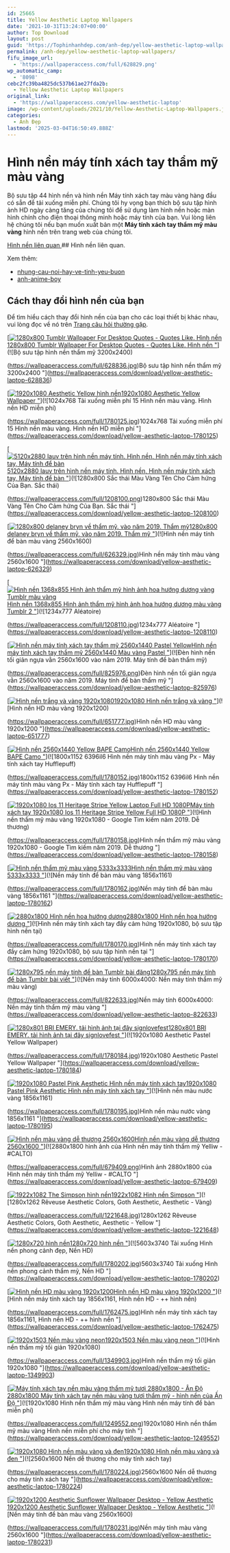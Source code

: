 ```yaml
---
id: 25665
title: Yellow Aesthetic Laptop Wallpapers
date: '2021-10-31T13:24:07+00:00'
author: Top Download
layout: post
guid: 'https://Tophinhanhdep.com/anh-dep/yellow-aesthetic-laptop-wallpapers/'
permalink: /anh-dep/yellow-aesthetic-laptop-wallpapers/
fifu_image_url:
  - 'https://wallpaperaccess.com/full/628829.png'
wp_automatic_camp:
  - '8098'
cebc2fc39ba4825dc537b61ae27fda2b:
  - Yellow Aesthetic Laptop Wallpapers
original_link:
  - 'https://wallpaperaccess.com/yellow-aesthetic-laptop'
image: /wp-content/uploads/2021/10/Yellow-Aesthetic-Laptop-Wallpapers.jpg
categories:
  - Ảnh Đẹp
lastmod: '2025-03-04T16:50:49.888Z'
---
```

# Hình nền máy tính xách tay thẩm mỹ màu vàng

Bộ sưu tập 44 hình nền và hình nền Máy tính xách tay màu vàng hàng đầu có sẵn để tải xuống miễn phí. Chúng tôi hy vọng bạn thích bộ sưu tập hình ảnh HD ngày càng tăng của chúng tôi để sử dụng làm hình nền hoặc màn hình chính cho điện thoại thông minh hoặc máy tính của bạn. Vui lòng liên hệ chúng tôi nếu bạn muốn xuất bản một **Máy tính xách tay thẩm mỹ màu vàng** hình nền trên trang web của chúng tôi.

[Hình nền liên quan ](#related) ## Hình nền liên quan.

   
 Xem thêm:

   
- [nhung-cau-noi-hay-ve-tinh-yeu-buon](https://tophinhanhdep.com/nhung-cau-noi-hay/nhung-cau-noi-hay-ve-tinh-yeu-buon/)
- [anh-anime-boy](https://tophinhanhdep.com/anh-anime/anh-anime-boy/)

## Cách thay đổi hình nền của bạn

Để tìm hiểu cách thay đổi hình nền của bạn cho các loại thiết bị khác nhau, vui lòng đọc về nó trên [Trang câu hỏi thường gặp](https://tophinhanhdep.com/faq/).

  
[[![1280x800 Tumblr Wallpaper For Desktop Quotes - Quotes Like.  Hình nền](https://wallpaperaccess.com/full/628829.png)1280x800 Tumblr Wallpaper For Desktop Quotes - Quotes Like. Hình nền "](https://wallpaperaccess.com/download/yellow-aesthetic-laptop-628829)](![Bộ sưu tập hình nền thẩm mỹ 3200x2400)

(https://wallpaperaccess.com/full/628836.jpg)Bộ sưu tập hình nền thẩm mỹ 3200x2400 "](https://wallpaperaccess.com/download/yellow-aesthetic-laptop-628836)

[[![1920x1080 Aesthetic Yellow hình nền](https://wallpaperaccess.com/full/1780123.jpg)1920x1080 Aesthetic Yellow Wallpaper "](https://wallpaperaccess.com/download/yellow-aesthetic-laptop-1780123)](![1024x768 Tải xuống miễn phí 15 Hình nền màu vàng.  Hình nền HD miễn phí)

(https://wallpaperaccess.com/full/1780125.jpg)1024x768 Tải xuống miễn phí 15 Hình nền màu vàng. Hình nền HD miễn phí "](https://wallpaperaccess.com/download/yellow-aesthetic-laptop-1780125)

[[![5120x2880 lauv trên hình nền máy tính.  Hình nền, Hình nền máy tính xách tay, Máy tính để bàn](https://wallpaperaccess.com/full/846772.jpg)5120x2880 lauv trên hình nền máy tính. Hình nền, Hình nền máy tính xách tay, Máy tính để bàn "](https://wallpaperaccess.com/download/yellow-aesthetic-laptop-846772)](![1280x800 Sắc thái Màu Vàng Tên Cho Cảm hứng Của Bạn.  Sắc thái)

(https://wallpaperaccess.com/full/1208100.png)1280x800 Sắc thái Màu Vàng Tên Cho Cảm hứng Của Bạn. Sắc thái "](https://wallpaperaccess.com/download/yellow-aesthetic-laptop-1208100)

[[![1280x800 delaney bryn về thẩm mỹ.  vào năm 2019. Thẩm mỹ](https://wallpaperaccess.com/full/1780128.png)1280x800 delaney bryn về thẩm mỹ. vào năm 2019. Thẩm mỹ "](https://wallpaperaccess.com/download/yellow-aesthetic-laptop-1780128)](![Hình nền máy tính để bàn màu vàng 2560x1600)

(https://wallpaperaccess.com/full/626329.jpg)Hình nền máy tính màu vàng 2560x1600 "](https://wallpaperaccess.com/download/yellow-aesthetic-laptop-626329)

[[![Hình nền 1368x855 Hình ảnh thẩm mỹ hình ảnh hoa hướng dương vàng Tumblr màu vàng](https://wallpaperaccess.com/full/1102213.jpg)Hình nền 1368x855 Hình ảnh thẩm mỹ hình ảnh hoa hướng dương màu vàng Tumblr 2 "](https://wallpaperaccess.com/download/yellow-aesthetic-laptop-1102213)](![1234x777 Aléatoire)

(https://wallpaperaccess.com/full/1208110.jpg)1234x777 Aléatoire "](https://wallpaperaccess.com/download/yellow-aesthetic-laptop-1208110)

[[![Hình nền máy tính xách tay thẩm mỹ 2560x1440 Pastel Yellow](https://wallpaperaccess.com/full/1780143.jpg)Hình nền máy tính xách tay thẩm mỹ 2560x1440 Màu vàng Pastel "](https://wallpaperaccess.com/download/yellow-aesthetic-laptop-1780143)](![Đèn hình nền tối giản ngựa vằn 2560x1600 vào năm 2019. Máy tính để bàn thẩm mỹ)

(https://wallpaperaccess.com/full/825976.png)Đèn hình nền tối giản ngựa vằn 2560x1600 vào năm 2019. Máy tính để bàn thẩm mỹ "](https://wallpaperaccess.com/download/yellow-aesthetic-laptop-825976)

[[![Hình nền trắng và vàng 1920x1080](https://wallpaperaccess.com/full/133913.jpg)1920x1080 Hình nền trắng và vàng "](https://wallpaperaccess.com/download/yellow-aesthetic-laptop-133913)](![Hình nền HD màu vàng 1920x1200)

(https://wallpaperaccess.com/full/651777.jpg)Hình nền HD màu vàng 1920x1200 "](https://wallpaperaccess.com/download/yellow-aesthetic-laptop-651777)

[[![Hình nền 2560x1440 Yellow BAPE Camo](https://wallpaperaccess.com/full/1780151.png)Hình nền 2560x1440 Yellow BAPE Camo "](https://wallpaperaccess.com/download/yellow-aesthetic-laptop-1780151)](![1800x1152 6396il6 Hình nền máy tính màu vàng Px - Máy tính xách tay Hufflepuff)

(https://wallpaperaccess.com/full/1780152.jpg)1800x1152 6396il6 Hình nền máy tính màu vàng Px - Máy tính xách tay Hufflepuff "](https://wallpaperaccess.com/download/yellow-aesthetic-laptop-1780152)

[[![1920x1080 Ios 11 Heritage Stripe Yellow Laptop Full HD 1080P](https://wallpaperaccess.com/full/636114.jpg)Máy tính xách tay 1920x1080 Ios 11 Heritage Stripe Yellow Full HD 1080P "](https://wallpaperaccess.com/download/yellow-aesthetic-laptop-636114)](![Hình nền thẩm mỹ màu vàng 1920x1080 - Google Tìm kiếm năm 2019. Dễ thương)

(https://wallpaperaccess.com/full/1780158.jpg)Hình nền thẩm mỹ màu vàng 1920x1080 - Google Tìm kiếm năm 2019. Dễ thương "](https://wallpaperaccess.com/download/yellow-aesthetic-laptop-1780158)

[[![Hình nền thẩm mỹ màu vàng 5333x3333](https://wallpaperaccess.com/full/1243837.jpg)Hình nền thẩm mỹ màu vàng 5333x3333 "](https://wallpaperaccess.com/download/yellow-aesthetic-laptop-1243837)](![Nền máy tính để bàn màu vàng 1856x1161)

(https://wallpaperaccess.com/full/1780162.jpg)Nền máy tính để bàn màu vàng 1856x1161 "](https://wallpaperaccess.com/download/yellow-aesthetic-laptop-1780162)

[[![2880x1800 Hình nền hoa hướng dương](https://wallpaperaccess.com/full/1164975.jpg)2880x1800 Hình nền hoa hướng dương "](https://wallpaperaccess.com/download/yellow-aesthetic-laptop-1164975)](![Hình nền máy tính xách tay đầy cảm hứng 1920x1080, bộ sưu tập hình nền tại)

(https://wallpaperaccess.com/full/1780170.jpg)Hình nền máy tính xách tay đầy cảm hứng 1920x1080, bộ sưu tập hình nền tại "](https://wallpaperaccess.com/download/yellow-aesthetic-laptop-1780170)

[[![1280x795 nền máy tính để bàn Tumblr bài đăng](https://wallpaperaccess.com/full/1780176.jpg)1280x795 nền máy tính để bàn Tumblr bài viết "](https://wallpaperaccess.com/download/yellow-aesthetic-laptop-1780176)](![Nền máy tính 6000x4000: Nền máy tính thẩm mỹ màu vàng)

(https://wallpaperaccess.com/full/822633.jpg)Nền máy tính 6000x4000: Nền máy tính thẩm mỹ màu vàng "](https://wallpaperaccess.com/download/yellow-aesthetic-laptop-822633)

[[![1280x801 BRI EMERY.  tải hình ảnh tại đây signlovefest](https://wallpaperaccess.com/full/1780179.jpg)1280x801 BRI EMERY. tải hình ảnh tại đây signlovefest "](https://wallpaperaccess.com/download/yellow-aesthetic-laptop-1780179)](![1920x1080 Aesthetic Pastel Yellow Wallpaper)

(https://wallpaperaccess.com/full/1780184.jpg)1920x1080 Aesthetic Pastel Yellow Wallpaper "](https://wallpaperaccess.com/download/yellow-aesthetic-laptop-1780184)

[[![1920x1080 Pastel Pink Aesthetic Hình nền máy tính xách tay](https://wallpaperaccess.com/full/1780185.jpg)1920x1080 Pastel Pink Aesthetic Hình nền máy tính xách tay "](https://wallpaperaccess.com/download/yellow-aesthetic-laptop-1780185)](![Hình nền màu nước vàng 1856x1161)

(https://wallpaperaccess.com/full/1780195.jpg)Hình nền màu nước vàng 1856x1161 "](https://wallpaperaccess.com/download/yellow-aesthetic-laptop-1780195)

[[![Hình nền màu vàng dễ thương 2560x1600](https://wallpaperaccess.com/full/1780196.jpg)Hình nền màu vàng dễ thương 2560x1600 "](https://wallpaperaccess.com/download/yellow-aesthetic-laptop-1780196)](![2880x1800 hình ảnh của Hình nền máy tính thẩm mỹ Yelliw - #CALTO)

(https://wallpaperaccess.com/full/679409.png)Hình ảnh 2880x1800 của Hình nền máy tính thẩm mỹ Yelliw - #CALTO "](https://wallpaperaccess.com/download/yellow-aesthetic-laptop-679409)

[[![1922x1082 The Simpson hình nền](https://wallpaperaccess.com/full/1202368.jpg)1922x1082 Hình nền Simpson "](https://wallpaperaccess.com/download/yellow-aesthetic-laptop-1202368)](![1280x1262 Rêveuse Aesthetic Colors, Goth Aesthetic, Aesthetic - Vàng)

(https://wallpaperaccess.com/full/1221648.jpg)1280x1262 Rêveuse Aesthetic Colors, Goth Aesthetic, Aesthetic - Yellow "](https://wallpaperaccess.com/download/yellow-aesthetic-laptop-1221648)

[[![1280x720 hình nền](https://wallpaperaccess.com/full/1780201.png)1280x720 hình nền "](https://wallpaperaccess.com/download/yellow-aesthetic-laptop-1780201)](![5603x3740 Tải xuống Hình nền phong cảnh đẹp, Nền HD)

(https://wallpaperaccess.com/full/1780202.jpg)5603x3740 Tải xuống Hình nền phong cảnh thẩm mỹ, Nền HD "](https://wallpaperaccess.com/download/yellow-aesthetic-laptop-1780202)

[[![Hình nền HD màu vàng 1920x1200](https://wallpaperaccess.com/full/187228.jpg)Hình nền HD màu vàng 1920x1200 "](https://wallpaperaccess.com/download/yellow-aesthetic-laptop-187228)](![Hình nền máy tính xách tay 1856x1161, Hình nền HD - ++ hình nền)

(https://wallpaperaccess.com/full/1762475.jpg)Hình nền máy tính xách tay 1856x1161, Hình nền HD - ++ hình nền "](https://wallpaperaccess.com/download/yellow-aesthetic-laptop-1762475)

[[![1920x1503 Nền màu vàng neon](https://wallpaperaccess.com/full/1780211.jpg)1920x1503 Nền màu vàng neon "](https://wallpaperaccess.com/download/yellow-aesthetic-laptop-1780211)](![Hình nền thẩm mỹ tối giản 1920x1080)

(https://wallpaperaccess.com/full/1349903.jpg)Hình nền thẩm mỹ tối giản 1920x1080 "](https://wallpaperaccess.com/download/yellow-aesthetic-laptop-1349903)

[[![Máy tính xách tay nền màu vàng thẩm mỹ tươi 2880x1800 - Ấn Độ](https://wallpaperaccess.com/full/1780218.png)2880x1800 Máy tính xách tay nền màu vàng tươi thẩm mỹ - hình nền của Ấn Độ "](https://wallpaperaccess.com/download/yellow-aesthetic-laptop-1780218)](![1920x1080 Hình nền thẩm mỹ màu vàng Hình nền máy tính để bàn miễn phí)

(https://wallpaperaccess.com/full/1249552.png)1920x1080 Hình nền thẩm mỹ màu vàng Hình nền miễn phí cho máy tính "](https://wallpaperaccess.com/download/yellow-aesthetic-laptop-1249552)

[[![1920x1080 Hình nền màu vàng và đen](https://wallpaperaccess.com/full/1094707.jpg)1920x1080 Hình nền màu vàng và đen "](https://wallpaperaccess.com/download/yellow-aesthetic-laptop-1094707)](![2560x1600 Nền dễ thương cho máy tính xách tay)

(https://wallpaperaccess.com/full/1780224.jpg)2560x1600 Nền dễ thương cho máy tính xách tay "](https://wallpaperaccess.com/download/yellow-aesthetic-laptop-1780224)

[[![1920x1200 Aesthetic Sunflower Wallpaper Desktop - Yellow Aesthetic](https://wallpaperaccess.com/full/1780228.jpg)1920x1200 Aesthetic Sunflower Wallpaper Desktop - Yellow Aesthetic "](https://wallpaperaccess.com/download/yellow-aesthetic-laptop-1780228)](![Nền máy tính để bàn màu vàng 2560x1600)

(https://wallpaperaccess.com/full/1780231.jpg)Nền máy tính màu vàng 2560x1600 "](https://wallpaperaccess.com/download/yellow-aesthetic-laptop-1780231)
